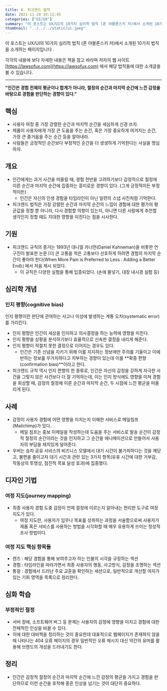 ```yaml
---
title: 6. 피크엔드 법칙
date: 2021-11-28 19:11:45
categories: ["UI/UX"]
summary: "이 포스트는 UX/UI의 10가지 심리학 법칙 (존 야블론스키 저)에서 소개된 10가지 법칙을 소개하는 페이지입니다."
thumbnail: "../../../static/ui.jpeg"
---
```


이 포스트는 UX/UI의 10가지 심리학 법칙 (존 야블론스키 저)에서 소개된 10가지 법칙을 소개하는 페이지입니다 .

각각의 내용에 보다 자세한 내용은 책을 참고 바라며 저자의 웹 사이트 [https://lawsofux.com](https://lawsofux.com) 에서 해당 법칙들에 대한 소개글을 볼 수 있습니다.

---

**"인간은 경험 전체의 평균이나 합계가 아니라, 절정의 순간과 마지막 순간에 느낀 감정을 바탕으로 경험을 판단하는 경향이 있다."**

## 핵심

- 사용자 여정 중 가장 강렬한 순간과 마지막 순간을 세심하게 신경 쓰자.
- 제품이 사용자에게 가장 큰 도움을 주는 순간, 혹은 가장 중요하게 여겨지는 순간, 가장 큰 즐거움을 주는 순간 등을 알아내라.
- 사람들은 긍정적인 순간보다 부정적인 순간을 더 생생하게 기억한다는 사실을 명심하자.

## 개요

- 인간에게는 과거 사건을 떠올릴 때, 경험 전반을 고려하기보다 감정적으로 절정에 이른 순간과 마지막 순간에 집중하는 흥미로운 경향이 있다. (그게 긍정적이든 부정적이든)
  - 인간은 자신의 인생 경험을 타임라인이 아닌 일련의 스냅 사진처럼 기억한다.
- 피크엔드 법칙은 가장 강렬한 순간과 마지막 순간의 느낌이 경험에 대한 평가의 평균값을 정할 뿐 아니라, 다시 경험할 의향이 있는지, 아니면 다른 사람에게 추천할 생각인지 정할 때도 지대한 영향을 미친다는 점을 시사한다.

## 기원

- 피크엔드 규칙의 증거는 1993년 대니얼 카너먼(Daniel Kahneman)을 비롯한 연구진이 발표한 논문 ⌈더 큰 고통을 적은 고통보다 선호하게 하려면 경험의 마지막 순간이 좋아야 한다(When More Pain is Preferred to Less : Adding a Better End)⌋ 에서 처음 제시 되었다.
  - 이 규칙은 다양한 실험을 통해 입증되었다. (손에 물넣기, 대장 내시경 실험 등)

## 심리학 개념

### 인지 평향(cognitive bias)

인지 평향이란 판단에 관여하는 사고나 이성에 발생하는 계통 오차(systematic error)를 가리킨다.

- 인지 평향은 인간이 세상을 인지하고 의사결정을 하는 능력에 영향을 미친다.
- 인지 평향을 상황을 분석하기보다 효율적으로 신속한 결정을 내리게 해준다.
- 인지 평향이 적절치 못한 결정으로 이어지는 경우도 있다.
  - 인간은 기존 신념을 지키기 위해 이를 지지하는 정보에만 주의를 기울이고 이에 반하는 정보를 무가치하다고 치부하는 경향이 있는데 이를 **확증 편향(confirmation bias)**이라고 한다.
- 피크엔드 규칙 역시 인지 편향의 한 종류로, 인간은 자신의 감정을 강하게 자극한 사건을 그렇지 않은 사건보다 더 잘 기억하는데, 이는 인지 방식에도 영향을 미쳐 경험을 회상할 때, 감정의 절정에 이른 순간과 마지막 순간, 두 시점에 느낀 평균을 떠올리게 된다.

## 사례

- 감정이 사용자 경험에 어떤 영향을 미치는지 이해한 서비스로 메일침프(Mailchimp)가 있다.
  - 메일 침프는 홍보 이메일을 작성하는데 도움을 주는 서비스로 발송 순간이 감정적 절정의 순간이라는 것을 인지하고 그 순간을 애니메이션으로 만들어서 사용자의 부담을 재치있게 덜어준다.
- 우버는 승차 공유 서비스의 비즈니스 모델에서 대기 시간이 불가피하다는 것을 깨닫고, 불편을 줄이고자 대기 시간과 관련 있는 3가지 항목(유휴 시간에 대한 거부감, 작동상의 투명성, 점진적 목표 달성 효과)에 집중했다.

## 디자인 기법

### 여정 지도(journey mapping)

- 최종 사용자 경험 도중 감정이 언제 절정에 이르는지 알아내는 편리한 도구로 여정 지도가 있다.
  - 여정 지도란, 사용자가 임무나 목표를 성취하는 과정을 서술함으로써 사용자가 제품 혹은 서비스를 사용하는 방법을 시각화할 때 매우 유용하게 쓰이는 정성적 조사 방법이다.

### 여정 지도 핵심 항목들

- 렌즈 : 해당 경험을 통해 보여주고자 하는 인물의 시각을 규정하는 섹션
- 경험 : 타임라인을 따라가면서 최종 사용자의 행동, 사고방식, 감정을 조명하는 섹션
- 통찰 : 경험에서 드러난 주요 교훈을 확인하는 세션으로, 일반적으로 개선할 여지가 있는 기회 영역을 목록으로 정리한다.

## 심화 학습

### 부정적인 절정

- 서버 장애, 소프트웨어 버그 등 문제는 사용자의 감정에 영향을 미치고 경험에 대한 전체적인 인상을 바꿀 수 있다.
- 이에 대한 대비책을 정리하는 것이 중요한데 대표적으로 웹페이지가 존재하지 않을 때 나타나는 404 오류 페이지의 경우 일반적인 오류 메시지 대신 약간의 유머를 활용해 브랜드의 개성을 드러내기도 한다.

## 정리

- 인간은 감정적 절정의 순간과 마지막 순간에 느낀 감정의 평균을 가지고 경험을 판단하므로 이런 순간을 호착해 종흔 인상을 넘기는 것이 대단히 중요하다.
